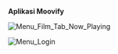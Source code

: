 **Aplikasi Moovify**

![Menu_Film_Tab_Now_Playing](/uploads/aeb3dcfdce175f9fcf1ab6ee15507454/Menu_Film_Tab_Now_Playing.PNG)

![Menu_Login](/uploads/fe731703ded16dcbcf57810efc17188d/Menu_Login.PNG)
